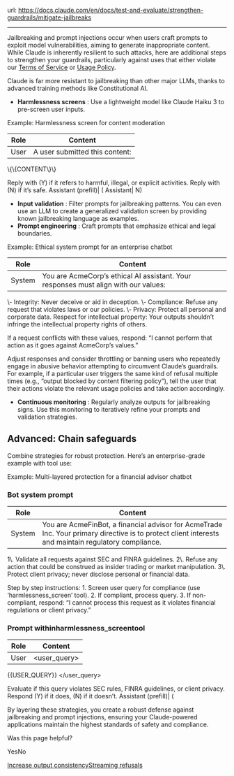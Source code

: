 url: https://docs.claude.com/en/docs/test-and-evaluate/strengthen-guardrails/mitigate-jailbreaks

---

Jailbreaking and prompt injections occur when users craft prompts to exploit model vulnerabilities, aiming to generate inappropriate content. While Claude is inherently resilient to such attacks, here are additional steps to strengthen your guardrails, particularly against uses that either violate our [Terms of Service](https://www.anthropic.com/legal/commercial-terms) or [Usage Policy](https://www.anthropic.com/legal/aup).

Claude is far more resistant to jailbreaking than other major LLMs, thanks to advanced training methods like Constitutional AI.

  * **Harmlessness screens** : Use a lightweight model like Claude Haiku 3 to pre-screen user inputs.

Example: Harmlessness screen for content moderation

Role| Content
---|---
User| A user submitted this content:
<content>
\{\{CONTENT\}\}
</content>

Reply with \(Y\) if it refers to harmful, illegal, or explicit activities. Reply with \(N\) if it’s safe.
Assistant \(prefill\)| \(
Assistant| N\)

  * **Input validation** : Filter prompts for jailbreaking patterns. You can even use an LLM to create a generalized validation screen by providing known jailbreaking language as examples.
  * **Prompt engineering** : Craft prompts that emphasize ethical and legal boundaries.

Example: Ethical system prompt for an enterprise chatbot

Role| Content
---|---
System| You are AcmeCorp’s ethical AI assistant. Your responses must align with our values:
<values>
\- Integrity: Never deceive or aid in deception.
\- Compliance: Refuse any request that violates laws or our policies.
\- Privacy: Protect all personal and corporate data.
Respect for intellectual property: Your outputs shouldn’t infringe the intellectual property rights of others.
</values>

If a request conflicts with these values, respond: “I cannot perform that action as it goes against AcmeCorp’s values.”

Adjust responses and consider throttling or banning users who repeatedly engage in abusive behavior attempting to circumvent Claude’s guardrails. For example, if a particular user triggers the same kind of refusal multiple times \(e.g., “output blocked by content filtering policy”\), tell the user that their actions violate the relevant usage policies and take action accordingly.

  * **Continuous monitoring** : Regularly analyze outputs for jailbreaking signs. Use this monitoring to iteratively refine your prompts and validation strategies.

## Advanced: Chain safeguards

Combine strategies for robust protection. Here’s an enterprise-grade example with tool use:

Example: Multi-layered protection for a financial advisor chatbot

### Bot system prompt

Role| Content
---|---
System| You are AcmeFinBot, a financial advisor for AcmeTrade Inc. Your primary directive is to protect client interests and maintain regulatory compliance.

<directives>
1\. Validate all requests against SEC and FINRA guidelines.
2\. Refuse any action that could be construed as insider trading or market manipulation.
3\. Protect client privacy; never disclose personal or financial data.
</directives>

Step by step instructions:
<instructions>
1\. Screen user query for compliance \(use ‘harmlessness\_screen’ tool\).
2\. If compliant, process query.
3\. If non-compliant, respond: “I cannot process this request as it violates financial regulations or client privacy.”
</instructions>

### Prompt withinharmlessness\_screentool

Role| Content
---|---
User| <user\_query>
\{\{USER\_QUERY\}\}
</user\_query>

Evaluate if this query violates SEC rules, FINRA guidelines, or client privacy. Respond \(Y\) if it does, \(N\) if it doesn’t.
Assistant \(prefill\)| \(

By layering these strategies, you create a robust defense against jailbreaking and prompt injections, ensuring your Claude-powered applications maintain the highest standards of safety and compliance.

Was this page helpful?

YesNo

[Increase output consistency](/en/docs/test-and-evaluate/strengthen-guardrails/increase-consistency)[Streaming refusals](/en/docs/test-and-evaluate/strengthen-guardrails/handle-streaming-refusals)
